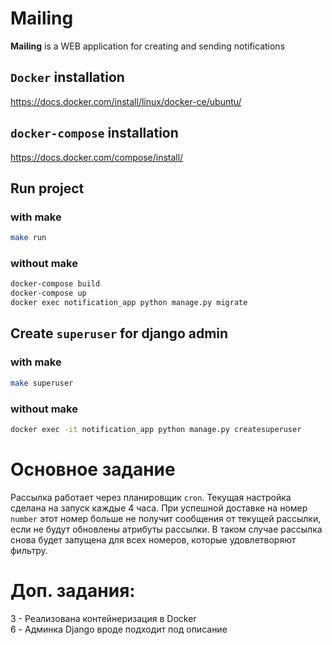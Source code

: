 # Mailing
**Mailing** is a WEB application for creating and sending notifications

## `Docker` installation
https://docs.docker.com/install/linux/docker-ce/ubuntu/

## `docker-compose` installation
https://docs.docker.com/compose/install/

## Run project
### with make
```bash
make run
```
### without make
```bash
docker-compose build
docker-compose up
docker exec notification_app python manage.py migrate
```
## Create `superuser` for django admin
### with make
```bash
make superuser
```
### without make
```bash
docker exec -it notification_app python manage.py createsuperuser
```

# Основное задание
Рассылка работает через планировщик `cron`. 
Текущая настройка сделана на запуск каждые 4 часа.
При успешной доставке на номер `number` этот номер больше не получит сообщения 
от текущей рассылки, если не будут обновлены атрибуты рассылки. 
В таком случае рассылка снова будет запущена для всех номеров,
которые удовлетворяют фильтру.

# Доп. задания:
3 - Реализована контейнеризация в Docker  
6 - Админка Django вроде подходит под описание